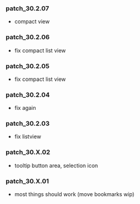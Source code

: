 ### patch_30.2.07
- compact view 
### patch_30.2.06
- fix compact list view 
### patch_30.2.05
- fix compact list view 
### patch_30.2.04
- fix again
### patch_30.2.03
- fix listview 
### patch_30.X.02
- tooltip button area, selection icon

### patch_30.X.01
- most things should work (move bookmarks wip) 
